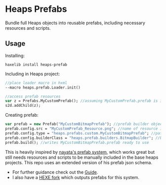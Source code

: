# Heaps Prefabs

Bundle full Heaps objects into reusable prefabs, including necessary resources and scripts. 

## Usage

Installing:

```
haxelib install heaps-prefab
```

Including in Heaps project:

```haxe
//place loader macro in hxml
--macro heaps.prefab.Loader.init()

//access prefab resources
var z = Prefabs.MyCustomPrefab(); //assuming MyCustomPrefab.prefab is in your /res folder
s2d.addChild(z);
```

Creating prefab:

```haxe
var prefab = new Prefab("MyCustomBitmapPrefab"); //prefab builder object
prefab.config.src = "MyCustomPrefab_Resource.png"; //name of resource in local /res folder
prefab.config.type = "heaps.prefabs.custom.MyCustomBitmapPrefab"; //path of class to build
prefab.config.builderClass = "heaps.prefab.builders.BitmapBuilder"; //builder for the class, either use a built in one or make one yourself
prefab.build(); //writes MyCustomBitmapPrefab.prefab ready to use
```

This is heavily inspired by [nayata's prefab system](https://github.com/nayata/prefab), which works great but still needs resources and scripts to be manually included in the base heaps projects. This repo uses an extended version of his prefab json schema.

- For further guidance check out the [Guide](https://github.com/c-g-dev/heaps-prefab/wiki/Guide).
- I also have a [HEXE fork](https://github.com/c-g-dev/hexe-fork) which outputs prefabs for this system.
